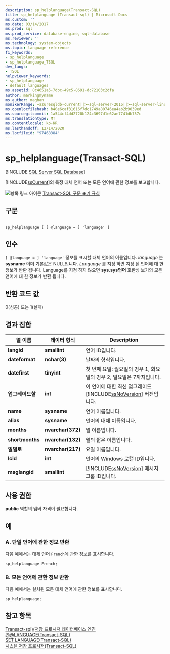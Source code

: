 ```yaml
---
description: sp_helplanguage(Transact-SQL)
title: sp_helplanguage (Transact-sql) | Microsoft Docs
ms.custom: ''
ms.date: 03/14/2017
ms.prod: sql
ms.prod_service: database-engine, sql-database
ms.reviewer: ''
ms.technology: system-objects
ms.topic: language-reference
f1_keywords:
- sp_helplanguage
- sp_helplanguage_TSQL
dev_langs:
- TSQL
helpviewer_keywords:
- sp_helplanguage
- default languages
ms.assetid: 8c4651a5-7dbc-49c5-8691-dc72103c2dfa
author: markingmyname
ms.author: maghan
monikerRange: =azuresqldb-current||>=sql-server-2016||>=sql-server-linux-2017||=azuresqldb-mi-current
ms.openlocfilehash: b40e6caf31616f7dc1749a80746ea4ab2b9039ed
ms.sourcegitcommit: 1a544cf4dd2720b124c3697d1e62ae7741db757c
ms.translationtype: MT
ms.contentlocale: ko-KR
ms.lasthandoff: 12/14/2020
ms.locfileid: "97468384"
---
```

# <a name="sp_helplanguage-transact-sql"></a>sp_helplanguage(Transact-SQL)
[!INCLUDE [SQL Server SQL Database](../../includes/applies-to-version/sql-asdb.md)]

  [!INCLUDE[ssCurrent](../../includes/sscurrent-md.md)]의 특정 대체 언어 또는 모든 언어에 관한 정보를 보고합니다.  
  
 ![항목 링크 아이콘](../../database-engine/configure-windows/media/topic-link.gif "항목 링크 아이콘") [Transact-SQL 구문 표기 규칙](../../t-sql/language-elements/transact-sql-syntax-conventions-transact-sql.md)  
  
## <a name="syntax"></a>구문  
  
```  
  
sp_helplanguage [ [ @language = ] 'language' ]  
```  
  
## <a name="arguments"></a>인수  
`[ @language = ] 'language'` 정보를 표시할 대체 언어의 이름입니다. *language* 는 **sysname** 이며 기본값은 NULL입니다. *Language* 를 지정 하면 지정 된 언어에 대 한 정보가 반환 됩니다. Language를 지정 하지 않으면 **sys.sys언어** 호환성 보기의 모든 언어에 대 한 정보가 반환 됩니다.  
  
## <a name="return-code-values"></a>반환 코드 값  
 0(성공) 또는 1(실패)  
  
## <a name="result-sets"></a>결과 집합  
  
|열 이름|데이터 형식|Description|  
|-----------------|---------------|-----------------|  
|**langid**|**smallint**|언어 ID입니다.|  
|**dateformat**|**nchar(3)**|날짜의 형식입니다.|  
|**datefirst**|**tinyint**|첫 번째 요일: 월요일의 경우 1, 화요일의 경우 2, 일요일은 7까지입니다.|  
|**업그레이드할**|**int**|이 언어에 대한 최신 업그레이드 [!INCLUDE[ssNoVersion](../../includes/ssnoversion-md.md)] 버전입니다.|  
|**name**|**sysname**|언어 이름입니다.|  
|**alias**|**sysname**|언어의 대체 이름입니다.|  
|**months**|**nvarchar(372)**|월 이름입니다.|  
|**shortmonths**|**nvarchar(132)**|월의 짧은 이름입니다.|  
|**일별로**|**nvarchar(217)**|요일 이름입니다.|  
|**lcid**|**int**|언어의 Windows 로캘 ID입니다.|  
|**msglangid**|**smallint**|[!INCLUDE[ssNoVersion](../../includes/ssnoversion-md.md)] 메시지 그룹 ID입니다.|  
  
## <a name="permissions"></a>사용 권한  
 **public** 역할의 멤버 자격이 필요합니다.  
  
## <a name="examples"></a>예  
  
### <a name="a-returning-information-about-a-single-language"></a>A. 단일 언어에 관한 정보 반환  
 다음 예에서는 대체 언어 `French`에 관한 정보를 표시합니다.  
  
```  
sp_helplanguage French;  
```  
  
### <a name="b-returning-information-about-all-languages"></a>B. 모든 언어에 관한 정보 반환  
 다음 예에서는 설치된 모든 대체 언어에 관한 정보를 표시합니다.  
  
```  
sp_helplanguage;  
```  
  
## <a name="see-also"></a>참고 항목  
 [Transact-sql&#41;&#40;저장 프로시저 데이터베이스 엔진 ](../../relational-databases/system-stored-procedures/database-engine-stored-procedures-transact-sql.md)   
 [@@LANGUAGE&#40;Transact-SQL&#41;](../../t-sql/functions/language-transact-sql.md)   
 [SET LANGUAGE&#40;Transact-SQL&#41;](../../t-sql/statements/set-language-transact-sql.md)   
 [시스템 저장 프로시저&#40;Transact-SQL&#41;](../../relational-databases/system-stored-procedures/system-stored-procedures-transact-sql.md)  
  
  
